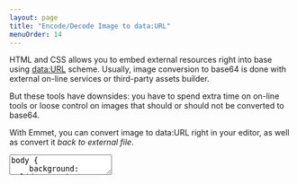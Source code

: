 ```yaml
---
layout: page
title: "Encode/Decode Image to data:URL"
menuOrder: 14
---
```

HTML and CSS allows you to embed external resources right into base using [data:URL](http://en.wikipedia.org/wiki/Data_URI_scheme) scheme. Usually, image conversion to base64 is done with external on-line services or third-party assets builder. 

But these tools have downsides: you have to spend extra time on on-line tools or loose control on images that should or should not be converted to base64.

With Emmet, you can convert image to data:URL right in your editor, as well as convert it _back to external file_.

<textarea class="movie-def">
body {
    background: url(demo.png);
}
@@@
tooltip: Move caret inside image path
wait: 1000
moveTo: 1:24
wait: 1000
tooltip: Run “Encode/Decode Image to data:URL” action ::: “Encode/Decode Image to data:URL” (Shift-Cmd-I)
run: emmet.encode_decode_data_url
@@@
mode: text/css
</textarea>